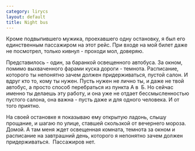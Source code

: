 ```yaml
--- 
category: lirycs
layout: default
title: Night bus
---
```

Кроме подвыпившего мужика, проехавшего одну остановку, я был его единственным пассажиром на этот рейс. При входе на мой билет даже не посмотрел, только кивнул - проходи мол, доверяю.

Представилось - один, за баранкой освещенного автобуса. За окном, помимо выхваченного фарами куска дороги - темнота. Расписание, которого ты непонятно зачем должен придерживаться, пустой салон. И вдруг кто то, кому ты нужен. Пусть нужен не лично ты, и даже не твой автобус, а просто способ перебраться из пункта А в  Б. Но сейчас именно ты делаешь эту работу, и она уже не отдает бессмысленностью пустого салона, она важна - пусть даже и для одного человека. И от того приятно.

На своей остановке я показываю ему открытую ладонь, слышу прощание, и шагаю по  улице, ставшей скользкой от вечернего мороза. Домой. А там меня ждет освещенная комната, темнота за окном и расписание на завтрашний день, которого я непонятно зачем должен придерживаться.  Пассажиров нет.
